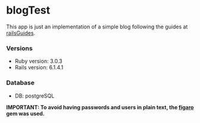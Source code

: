 # blogTest

This app is just an implementation of a simple blog following the guides at [railsGuides](https://guides.rubyonrails.org/getting_started.html).

### Versions

* Ruby version: 3.0.3
* Rails version: 6.1.4.1

### Database

* DB: postgreSQL

**IMPORTANT: To avoid having passwords and users in plain text, the [figaro](https://github.com/laserlemon/figaro) gem was used.**